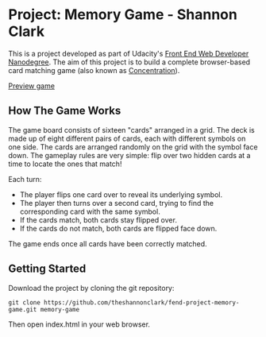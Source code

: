 # Project: Memory Game - Shannon Clark

This is a project developed as part of Udacity's [Front End Web Developer Nanodegree](https://www.udacity.com/course/front-end-web-developer-nanodegree--nd001). The aim of this project is to  build a complete browser-based card matching game (also known as [Concentration](https://en.wikipedia.org/wiki/Concentration_(game))).

[Preview game](https://htmlpreview.github.io/?https://github.com/theshannonclark/fend-project-memory-game/blob/master/index.html)

## How The Game Works

The game board consists of sixteen "cards" arranged in a grid. The deck is made up of eight different pairs of cards, each with different symbols on one side. The cards are arranged randomly on the grid with the symbol face down. The gameplay rules are very simple: flip over two hidden cards at a time to locate the ones that match!

Each turn:

+ The player flips one card over to reveal its underlying symbol.
+ The player then turns over a second card, trying to find the corresponding card with the same symbol.
+ If the cards match, both cards stay flipped over.
+ If the cards do not match, both cards are flipped face down.

The game ends once all cards have been correctly matched.


## Getting Started
Download the project by cloning the git repository:

```
git clone https://github.com/theshannonclark/fend-project-memory-game.git memory-game
```

Then open index.html in your web browser.
